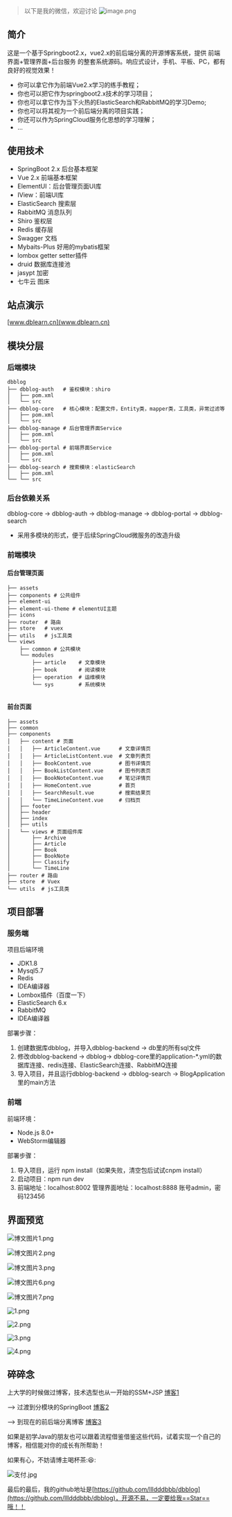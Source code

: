 > 以下是我的微信，欢迎讨论
![image.png](http://oss.dblearn.cn/dbblog/20200314/be0b7b34f536421690a41e4063ddecc5.png)

## 简介
这是一个基于Springboot2.x，vue2.x的前后端分离的开源博客系统，提供 前端界面+管理界面+后台服务 的整套系统源码。响应式设计，手机、平板、PC，都有良好的视觉效果！

- 你可以拿它作为前端Vue2.x学习的练手教程；
- 你也可以把它作为springboot2.x技术的学习项目；
- 你也可以拿它作为当下火热的ElasticSearch和RabbitMQ的学习Demo;
- 你也可以将其视为一个前后端分离的项目实践；
- 你还可以作为SpringCloud服务化思想的学习理解；
- ...
## 使用技术
- SpringBoot 2.x 后台基本框架
- Vue 2.x 前端基本框架
- ElementUI：后台管理页面UI库
- IView：前端UI库
- ElasticSearch 搜索层
- RabbitMQ 消息队列
- Shiro 鉴权层
- Redis 缓存层
- Swagger 文档
- Mybaits-Plus 好用的mybatis框架
- lombox getter setter插件
- druid 数据库连接池
- jasypt 加密
- 七牛云 图床

## 站点演示
[www.dblearn.cn](www.dblearn.cn)

## 模块分层
### 后端模块
```shell
dbblog
├── dbblog-auth   # 鉴权模块：shiro
│   ├── pom.xml
│   └── src
├── dbblog-core   # 核心模块：配置文件，Entity类，mapper类，工具类，异常过滤等
│   ├── pom.xml
│   └── src
├── dbblog-manage # 后台管理界面Service
│   ├── pom.xml
│   └── src
├── dbblog-portal # 前端界面Service
│   ├── pom.xml
│   └── src
├── dbblog-search # 搜索模块：elasticSearch
│   ├── pom.xml
└── └── src
```
### 后台依赖关系

dbblog-core -> dbblog-auth -> dbblog-manage -> dbblog-portal -> dbblog-search
- 采用多模块的形式，便于后续SpringCloud微服务的改造升级

### 前端模块
#### 后台管理页面
```shell
├── assets
├── components # 公共组件
├── element-ui
├── element-ui-theme # elementUI主题
├── icons   
├── router  # 路由
├── store   # vuex
├── utils   # js工具类
└── views   
    ├── common # 公共模块
    └── modules
        ├── article    # 文章模块
        ├── book       # 阅读模块
        ├── operation  # 运维模块
        └── sys        # 系统模块


```
#### 前台页面
```shell
├── assets
├── common
├── components
│   ├── content # 页面
│   │   ├── ArticleContent.vue      # 文章详情页
│   │   ├── ArticleListContent.vue  # 文章列表页
│   │   ├── BookContent.vue         # 图书详情页
│   │   ├── BookListContent.vue     # 图书列表页
│   │   ├── BookNoteContent.vue     # 笔记详情页
│   │   ├── HomeContent.vue         # 首页
│   │   ├── SearchResult.vue        # 搜索结果页
│   │   └── TimeLineContent.vue     # 归档页
│   ├── footer
│   ├── header
│   ├── index
│   ├── utils
│   └── views # 页面组件库
│       ├── Archive 
│       ├── Article
│       ├── Book
│       ├── BookNote
│       ├── Classify
│       └── TimeLine
├── router # 路由
├── store  # Vuex
└── utils  # js工具类

```
## 项目部署
### 服务端
项目后端环境
- JDK1.8
- Mysql5.7
- Redis
- IDEA编译器
- Lombox插件（百度一下）
- ElasticSearch 6.x
- RabbitMQ
- IDEA编译器

部署步骤：
1. 创建数据库dbblog，并导入dbblog-backend -> db里的所有sql文件
2. 修改dbblog-backend -> dbblog-> dbblog-core里的application-*.yml的数据库连接、redis连接、ElasticSearch连接、RabbitMQ连接
3. 导入项目，并且运行dbblog-backend -> dbblog-search -> BlogApplication里的main方法

### 前端
前端环境：
- Node.js 8.0+
- WebStorm编辑器

部署步骤：
1. 导入项目，运行 npm install（如果失败，清空包后试试cnpm install）
2. 启动项目：npm run dev
3. 前端地址：localhost:8002 管理界面地址：localhost:8888  账号admin，密码123456

## 界面预览

![博文图片1.png](http://oss.dblearn.cn/dbblog/20190310/34c7f3a92bae478c882caaed586042dc.png)

![博文图片2.png](http://oss.dblearn.cn/dbblog/20190310/2403f9585bf64dd2a90b180314a93403.png)

![博文图片3.png](http://oss.dblearn.cn/dbblog/20190310/c1af8818cbac486394eb083463c3c2d7.png)

![博文图片6.png](http://oss.dblearn.cn/dbblog/20190310/558c14cbdee84be99f32c267033df276.png)

![博文图片7.png](http://oss.dblearn.cn/dbblog/20190310/9289e11d4e2b489885246c6023924458.png)

![1.png](http://oss.dblearn.cn/dbblog/20190310/61b8efb183144323b4138b2b9eecdfb7.png)

![2.png](http://oss.dblearn.cn/dbblog/20190310/4e0874dc164e44028e500769f829d7e1.png)

![3.png](http://oss.dblearn.cn/dbblog/20190310/7c641e6681ef468599dbe152bc0ea02a.png)

![4.png](http://oss.dblearn.cn/dbblog/20190310/ee69937e2bd9494f882da788932123ca.png)


## 碎碎念
上大学的时候做过博客，技术选型也从一开始的SSM+JSP [博客1](https://github.com/llldddbbb/Blog) 

--> 过渡到分模块的SpringBoot [博客2](https://github.com/llldddbbb/Blog2) 

-->  到现在的前后端分离博客 [博客3](https://github.com/llldddbbb/dbblog) 

如果是初学Java的朋友也可以跟着流程借鉴借鉴这些代码，试着实现一个自己的博客，相信能对你的成长有所帮助！

如果有心，不妨请博主喝杯茶::laughing::

![支付.jpg](http://oss.dblearn.cn/dbblog/20190310/7517419c57e14d548ec13f4a550edbc0.jpg)

最后的最后，我的github地址是[https://github.com/llldddbbb/dbblog](https://github.com/llldddbbb/dbblog)，开源不易，一定要给我==Star==哦！！
